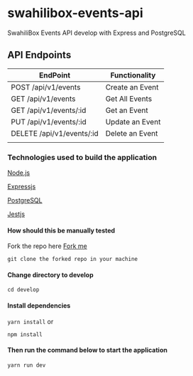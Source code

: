 # swahilibox-events-api

SwahiliBox Events API develop with Express and PostgreSQL

## API Endpoints

| EndPoint                  | Functionality   |
| ------------------------- | --------------- |
| POST /api/v1/events       | Create an Event |
| GET /api/v1/events        | Get All Events  |
| GET /api/v1/events/:id    | Get an Event    |
| PUT /api/v1/events/:id    | Update an Event |
| DELETE /api/v1/events/:id | Delete an Event |
|                           |

### Technologies used to build the application

[Node.js](https://nodejs.org/en/)

[Expressjs](https://expressjs.com/)

[PostgreSQL](https://www.postgresql.org/)

[Jestjs](https://jestjs.io/)

#### How should this be manually tested

Fork the repo here [Fork me](https://github.com/SwahiliBox/swahilibox-events-api)

`git clone the forked repo in your machine`

#### Change directory to develop

`cd develop`

#### Install dependencies

`yarn install` or

`npm install`

#### Then run the command below to start the application

`yarn run dev`
